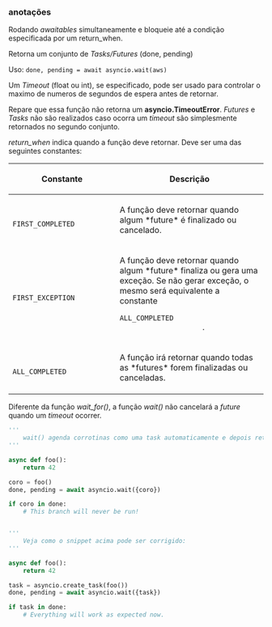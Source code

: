 ### anotações ###

Rodando *awaitables* simultaneamente e bloqueie até a condição especificada por um return_when.

Retorna um conjunto de *Tasks/Futures* (done, pending)

Uso:
<code>done, pending = await asyncio.wait(aws)</code>

Um *Timeout* (float ou int), se especificado, pode ser usado para controlar o maximo de numeros de segundos de espera antes de retornar.

Repare que essa função não retorna um **asyncio.TimeoutError**. *Futures* e *Tasks* não são realizados caso ocorra um *timeout* são simplesmente retornados no segundo conjunto.

*return_when* indica quando a função deve retornar. Deve ser uma das seguintes constantes:

<table class="docutils align-default">
    <colgroup>
        <col style="width: 42%">
        <col style="width: 58%">
    </colgroup>
    <thead>
        <tr class="row-odd">
            <th class="head"><p>Constante</p></th>
            <th class="head"><p>Descrição</p></th>
        </tr>
    </thead>
    <tbody>
        <tr class="row-even">
            <td>
                <p>
                    <code class="xref py py-const docutils literal notranslate">
                        <span class="pre">FIRST_COMPLETED</span>
                    </code>
                </p>
            </td>
            <td>
                <p>A função deve retornar quando algum *future* é finalizado ou cancelado.</p>
            </td>
        </tr>
        <tr class="row-odd">
            <td>
                <p>
                    <code class="xref py py-const docutils literal notranslate">
                        <span class="pre">FIRST_EXCEPTION</span>
                    </code>
                </p>
            </td>
            <td>
                <p>
                    A função deve retornar quando algum *future* finaliza ou gera uma exceção. Se não gerar exceção, o mesmo será equivalente a constante
                    <code class="xref py py-const docutils literal notranslate">
                        <span class="pre">ALL_COMPLETED</span>
                    </code>.
                </p>
            </td>
        </tr>
        <tr class="row-even">
            <td>
                <p>
                    <code class="xref py py-const docutils literal notranslate">
                        <span class="pre">ALL_COMPLETED</span>
                    </code>
                </p>
            </td>
            <td>
                <p>A função irá retornar quando todas as *futures* forem finalizadas ou canceladas.</p>
            </td>
        </tr>
    </tbody>
</table>

Diferente da função *wait_for()*, a função *wait()* não cancelará a *future* quando um *timeout* ocorrer.

```python
'''
    wait() agenda corrotinas como uma task automaticamente e depois retorna ela implicitamente como um objeto no conjunto (done, pending).
'''

async def foo():
    return 42

coro = foo()
done, pending = await asyncio.wait({coro})

if coro in done:
    # This branch will never be run!


'''
    Veja como o snippet acima pode ser corrigido:
'''

async def foo():
    return 42

task = asyncio.create_task(foo())
done, pending = await asyncio.wait({task})

if task in done:
    # Everything will work as expected now.
```



